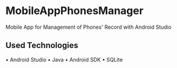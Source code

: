 # MobileAppPhonesManager
Mobile App for Management of Phones' Record with Android Studio
## Used Technologies
•	Android Studio
•	Java
•	Android SDK
•	SQLite 
